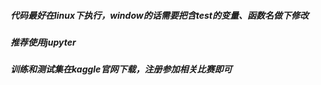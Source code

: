 ##### 代码最好在linux下执行，window的话需要把含test的变量、函数名做下修改

##### 推荐使用jupyter

##### 训练和测试集在kaggle官网下载，注册参加相关比赛即可